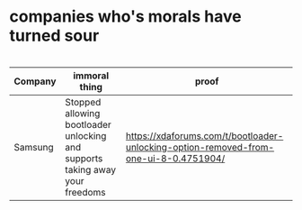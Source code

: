 <h1>companies who's morals have turned sour<h1>

| Company | immoral thing | proof |
|---------|---------------|-------|
| Samsung | Stopped allowing bootloader unlocking and supports taking away your freedoms | https://xdaforums.com/t/bootloader-unlocking-option-removed-from-one-ui-8-0.4751904/ |